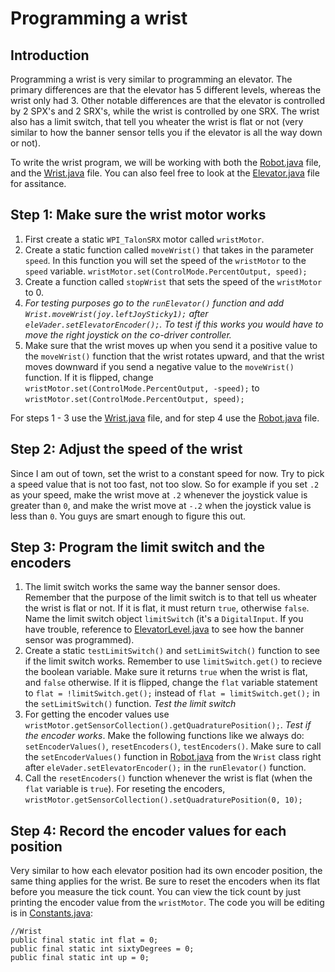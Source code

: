 # Programming a wrist #

## Introduction ##
Programming a wrist is very similar to programming an elevator. The primary differences are that the elevator has 5 different levels, whereas the wrist only had 3. Other notable differences are that the elevator is controlled by 2 SPX's and 2 SRX's, while the wrist is controlled by one SRX. The wrist also has a limit switch, that tell you wheater the wrist is flat or not (very similar to how the banner sensor tells you if the elevator is all the way down or not).

To write the wrist program, we will be working with both the [Robot.java](https://github.com/MillenniumFalcons/2018-PowerUp/blob/master/Robot_Code/src/org/usfirst/frc/team3647/robot/Robot.java) file, and the [Wrist.java](https://github.com/MillenniumFalcons/2018-PowerUp/blob/master/Robot_Code/src/team3647elevator/Wrist.java) file. You can also feel free to look at the [Elevator.java](https://github.com/MillenniumFalcons/2018-PowerUp/blob/master/Robot_Code/src/team3647elevator/Elevator.java) file for assitance.

## Step 1: Make sure the wrist motor works ##
1. First create a static ```WPI_TalonSRX``` motor called ```wristMotor```.
2. Create a static function called ```moveWrist()``` that takes in the parameter ```speed```. In this function you will set the speed of the ```wristMotor``` to the ```speed``` variable. ```wristMotor.set(ControlMode.PercentOutput, speed);```
3. Create a function called ```stopWrist``` that sets the speed of the ```wristMotor``` to 0.
4. _For testing purposes go to the ```runElevator()``` function and add ```Wrist.moveWrist(joy.leftJoySticky1);``` after ```eleVader.setElevatorEncoder();```. To test if this works you would have to move the right joystick on the co-driver controller._
5. Make sure that the wrist moves up when you send it a positive value to the ```moveWrist()``` function that the wrist rotates upward, and that the wrist moves downward if you send a negative value to the ```moveWrist()``` function. If it is flipped, change ```wristMotor.set(ControlMode.PercentOutput, -speed);``` to ```wristMotor.set(ControlMode.PercentOutput, speed);```

For steps 1 - 3 use the [Wrist.java](https://github.com/MillenniumFalcons/2018-PowerUp/blob/master/Robot_Code/src/team3647elevator/Wrist.java) file, and for step 4 use the [Robot.java](https://github.com/MillenniumFalcons/2018-PowerUp/blob/master/Robot_Code/src/org/usfirst/frc/team3647/robot/Robot.java) file.

## Step 2: Adjust the speed of the wrist ##
Since I am out of town, set the wrist to a constant speed for now. Try to pick a speed value that is not too fast, not too slow. So for example if you set ```.2``` as your speed, make the wrist move at ```.2``` whenever the joystick value is greater than ```0```,  and make the wrist move at ```-.2``` when the joystick value is less than ```0```. You guys are smart enough to figure this out.


## Step 3: Program the limit switch and the encoders ##
1. The limit switch works the same way the banner sensor does. Remember that the purpose of the limit switch is to that tell us wheater the wrist is flat or not. If it is flat, it must return ```true```, otherwise ```false```. Name the limit switch object ```limitSwitch``` (it's a ```DigitalInput```. If you have trouble, reference to [ElevatorLevel.java](https://github.com/MillenniumFalcons/2018-PowerUp/blob/master/Robot_Code/src/team3647elevator/ElevatorLevel.java) to see how the banner sensor was programmed).
2. Create a static ```testLimitSwitch()``` and ```setLimitSwitch()``` function to see if the limit switch works. Remember to use ```limitSwitch.get()``` to recieve the boolean variable. Make sure it returns ```true``` when the wrist is flat, and ```false``` otherwise. If it is flipped, change the ```flat``` variable statement to ```flat = !limitSwitch.get();``` instead of ```flat = limitSwitch.get();``` in the ```setLimitSwitch()``` function. _Test the limit switch_
3. For getting the encoder values use ```wristMotor.getSensorCollection().getQuadraturePosition();```. _Test if the encoder works_. Make the following functions like we always do: ```setEncoderValues()```, ```resetEncoders()```, ```testEncoders()```. Make sure to call the ```setEncoderValues()``` function in [Robot.java](https://github.com/MillenniumFalcons/2018-PowerUp/blob/master/Robot_Code/src/org/usfirst/frc/team3647/robot/Robot.java) from the ```Wrist``` class right after ```eleVader.setElevatorEncoder();``` in the ```runElevator()``` function.
4. Call the ```resetEncoders()``` function whenever the wrist is flat (when the ```flat``` variable is ```true```). For reseting the encoders, ```wristMotor.getSensorCollection().setQuadraturePosition(0, 10);```

## Step 4: Record the encoder values for each position ##
Very similar to how each elevator position had its own encoder position, the same thing applies for the wrist. Be sure to reset the encoders when its flat before you measure the tick count. You can view the tick count by just printing the encoder value from the ```wristMotor```. The code you will be editing is in [Constants.java](https://github.com/MillenniumFalcons/2018-PowerUp/blob/master/Robot_Code/src/team3647ConstantsAndFunctions/Constants.java):

```
//Wrist
public final static int flat = 0;
public final static int sixtyDegrees = 0;
public final static int up = 0;
```
